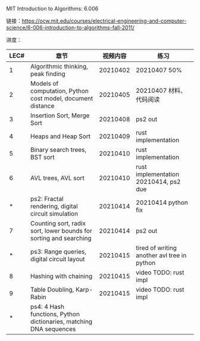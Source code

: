 MIT Introduction to Algorithms: 6.006

链接：https://ocw.mit.edu/courses/electrical-engineering-and-computer-science/6-006-introduction-to-algorithms-fall-2011/

进度：

|LEC#|章节|视频内容|练习|
|---|---|---|---|
|1|Algorithmic thinking, peak finding|20210402|20210407 50%|
|2|Models of computation, Python cost model, document distance|20210405|20210407 材料、代码阅读|
|3|Insertion Sort, Merge Sort|20210408|ps2 out|
|4|Heaps and Heap Sort|20210409|rust implementation|
|5|Binary search trees, BST sort|20210410|rust implementation|
|6|AVL trees, AVL sort|20210410|rust implementation 20210414, ps2 due|
|*|ps2: Fractal rendering, digital circuit simulation|20210414|20210414 python fix|
|7|Counting sort, radix sort, lower bounds for sorting and searching|20210414|ps2 out|
|*|ps3: Range queries, digital circuit layout|20210415|tired of writing another avl tree in python|
|8|Hashing with chaining|20210415|video TODO: rust impl|
|9|Table Doubling, Karp-Rabin|20210415|video TODO: rust impl|
|*|ps4: 4	Hash functions, Python dictionaries, matching DNA sequences| | |